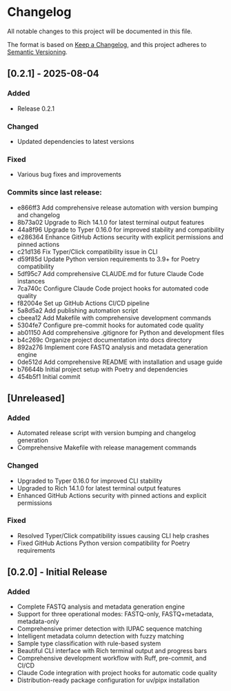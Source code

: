 # Changelog

All notable changes to this project will be documented in this file.

The format is based on [Keep a Changelog](https://keepachangelog.com/en/1.0.0/),
and this project adheres to [Semantic Versioning](https://semver.org/spec/v2.0.0.html).

## [0.2.1] - 2025-08-04

### Added
- Release 0.2.1

### Changed
- Updated dependencies to latest versions

### Fixed
- Various bug fixes and improvements

### Commits since last release:
- e866ff3 Add comprehensive release automation with version bumping and changelog
- 8b73a02 Upgrade to Rich 14.1.0 for latest terminal output features
- 44a8f96 Upgrade to Typer 0.16.0 for improved stability and compatibility
- e286364 Enhance GitHub Actions security with explicit permissions and pinned actions
- c21d136 Fix Typer/Click compatibility issue in CLI
- d59f85d Update Python version requirements to 3.9+ for Poetry compatibility
- 5df95c7 Add comprehensive CLAUDE.md for future Claude Code instances
- 7ca740c Configure Claude Code project hooks for automated code quality
- f82004e Set up GitHub Actions CI/CD pipeline
- 5a8d5a2 Add publishing automation script
- cbeea12 Add Makefile with comprehensive development commands
- 5304fe7 Configure pre-commit hooks for automated code quality
- ab01150 Add comprehensive .gitignore for Python and development files
- b4c269c Organize project documentation into docs directory
- 892a276 Implement core FASTQ analysis and metadata generation engine
- 0de512d Add comprehensive README with installation and usage guide
- b76644b Initial project setup with Poetry and dependencies
- 454b5f1 Initial commit


## [Unreleased]

### Added
- Automated release script with version bumping and changelog generation
- Comprehensive Makefile with release management commands

### Changed
- Upgraded to Typer 0.16.0 for improved CLI stability
- Upgraded to Rich 14.1.0 for latest terminal output features
- Enhanced GitHub Actions security with pinned actions and explicit permissions

### Fixed
- Resolved Typer/Click compatibility issues causing CLI help crashes
- Fixed GitHub Actions Python version compatibility for Poetry requirements

## [0.2.0] - Initial Release

### Added
- Complete FASTQ analysis and metadata generation engine
- Support for three operational modes: FASTQ-only, FASTQ+metadata, metadata-only
- Comprehensive primer detection with IUPAC sequence matching
- Intelligent metadata column detection with fuzzy matching
- Sample type classification with rule-based system
- Beautiful CLI interface with Rich terminal output and progress bars
- Comprehensive development workflow with Ruff, pre-commit, and CI/CD
- Claude Code integration with project hooks for automatic code quality
- Distribution-ready package configuration for uv/pipx installation